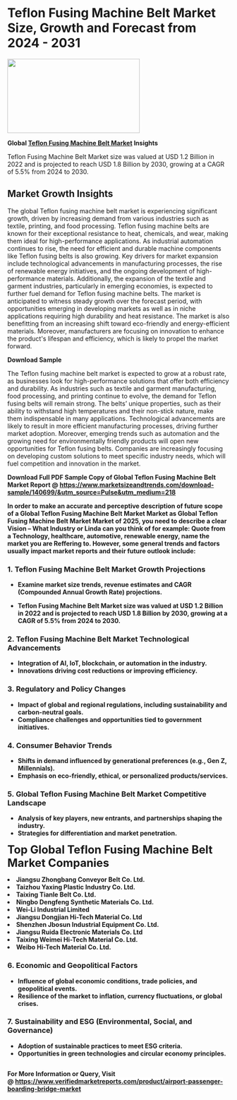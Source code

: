 <H1>Teflon Fusing Machine Belt Market Size, Growth and Forecast from 2024 - 2031</H1><img class="aligncenter size-medium wp-image-584254" src="https://thirdeyenews.in/wp-content/uploads/2024/09/Global-Market-Research-300x168.jpeg" alt="" width="300" height="168" /><p><strong>Global&nbsp;<a href="https://www.marketsizeandtrends.com/download-sample/140699/&amp;utm_source=Pulse&amp;utm_medium=218">Teflon Fusing Machine Belt Market</a> Insights</strong></p><p>Teflon Fusing Machine Belt Market size was valued at USD 1.2 Billion in 2022 and is projected to reach USD 1.8 Billion by 2030, growing at a CAGR of 5.5% from 2024 to 2030.</p><p><h2>Market Growth Insights</h2> <p>The global Teflon fusing machine belt market is experiencing significant growth, driven by increasing demand from various industries such as textile, printing, and food processing. Teflon fusing machine belts are known for their exceptional resistance to heat, chemicals, and wear, making them ideal for high-performance applications. As industrial automation continues to rise, the need for efficient and durable machine components like Teflon fusing belts is also growing. Key drivers for market expansion include technological advancements in manufacturing processes, the rise of renewable energy initiatives, and the ongoing development of high-performance materials. Additionally, the expansion of the textile and garment industries, particularly in emerging economies, is expected to further fuel demand for Teflon fusing machine belts. The market is anticipated to witness steady growth over the forecast period, with opportunities emerging in developing markets as well as in niche applications requiring high durability and heat resistance. The market is also benefitting from an increasing shift toward eco-friendly and energy-efficient materials. Moreover, manufacturers are focusing on innovation to enhance the product's lifespan and efficiency, which is likely to propel the market forward.</p> <p><strong>Download Sample</strong></p> <p>The Teflon fusing machine belt market is expected to grow at a robust rate, as businesses look for high-performance solutions that offer both efficiency and durability. As industries such as textile and garment manufacturing, food processing, and printing continue to evolve, the demand for Teflon fusing belts will remain strong. The belts’ unique properties, such as their ability to withstand high temperatures and their non-stick nature, make them indispensable in many applications. Technological advancements are likely to result in more efficient manufacturing processes, driving further market adoption. Moreover, emerging trends such as automation and the growing need for environmentally friendly products will open new opportunities for Teflon fusing belts. Companies are increasingly focusing on developing custom solutions to meet specific industry needs, which will fuel competition and innovation in the market.</p> <p><strong></p><p><span class=""><strong>Download Full PDF Sample Copy of Global Teflon Fusing Machine Belt Market Report</strong> @ <a href="https://www.marketsizeandtrends.com/download-sample/140699/&amp;utm_source=Pulse&amp;utm_medium=218" target="_blank">https://www.marketsizeandtrends.com/download-sample/140699/&amp;utm_source=Pulse&amp;utm_medium=218</a></span></p><p>In order to make an accurate and perceptive description of future scope of a Global&nbsp;Teflon Fusing Machine Belt Market Market as Global&nbsp;Teflon Fusing Machine Belt Market Market of 2025, you need to describe a clear Vision &ndash; What Industry or Linda can you think of for example: Quote from a Technology, healthcare, automotive, renewable energy, name the market you are Reffering to. However, some general trends and factors usually impact market reports and their future outlook include:</p><h3>1.&nbsp;<strong>Teflon Fusing Machine Belt Market Growth Projections</strong></h3><ul><li>Examine market size trends, revenue estimates and CAGR (Compounded Annual Growth Rate) projections.</li><li><p>Teflon Fusing Machine Belt Market size was valued at USD 1.2 Billion in 2022 and is projected to reach USD 1.8 Billion by 2030, growing at a CAGR of 5.5% from 2024 to 2030.</p></li></ul><h3>2.&nbsp;<strong>Teflon Fusing Machine Belt Market Technological Advancements</strong></h3><ul><li>Integration of AI, IoT, blockchain, or automation in the industry.</li><li>Innovations driving cost reductions or improving efficiency.</li></ul><h3>3.&nbsp;<strong>Regulatory and Policy Changes</strong></h3><ul><li>Impact of global and regional regulations, including sustainability and carbon-neutral goals.</li><li>Compliance challenges and opportunities tied to government initiatives.</li></ul><h3>4.&nbsp;<strong>Consumer Behavior Trends</strong></h3><ul><li>Shifts in demand influenced by generational preferences (e.g., Gen Z, Millennials).</li><li>Emphasis on eco-friendly, ethical, or personalized products/services.</li></ul><h3>5.&nbsp;<strong>Global Teflon Fusing Machine Belt Market Competitive Landscape</strong></h3><ul><li>Analysis of key players, new entrants, and partnerships shaping the industry.</li><li>Strategies for differentiation and market penetration.</li></ul><p data-pm-slice="1 1 []"><span style="color: inherit; font-family: inherit; font-size: 25px;">Top Global Teflon Fusing Machine Belt Market Companies</span></p><div class="" data-test-id=""><p><li>Jiangsu Zhongbang Conveyor Belt Co. Ltd.</li><li> Taizhou Yaxing Plastic Industry Co. Ltd.</li><li> Taixing Tianle Belt Co. Ltd.</li><li> Ningbo Dengfeng Synthetic Materials Co. Ltd.</li><li> Wei-Li Industrial Limited</li><li> Jiangsu Dongjian Hi-Tech Material Co. Ltd</li><li> Shenzhen Jbosun Industrial Equipment Co. Ltd.</li><li> Jiangsu Ruida Electronic Materials Co. Ltd</li><li> Taixing Weimei Hi-Tech Material Co. Ltd.</li><li> Weibo Hi-Tech Material Co. Ltd.</li></p></div><h3>6.&nbsp;<strong>Economic and Geopolitical Factors</strong></h3><ul><li>Influence of global economic conditions, trade policies, and geopolitical events.</li><li>Resilience of the market to inflation, currency fluctuations, or global crises.</li></ul><h3>7.&nbsp;<strong>Sustainability and ESG (Environmental, Social, and Governance)</strong></h3><ul><li>Adoption of sustainable practices to meet ESG criteria.</li><li>Opportunities in green technologies and circular economy principles.</li></ul><h2><strong style="font-size: 14px;">For More Information or Query, Visit @&nbsp;</strong><a style="background-color: #ffffff; font-size: 14px;" href="https://www.marketsizeandtrends.com/report/teflon-fusing-machine-belt-market/" target="_blank">https://www.verifiedmarketreports.com/product/airport-passenger-boarding-bridge-market</a></h2>
